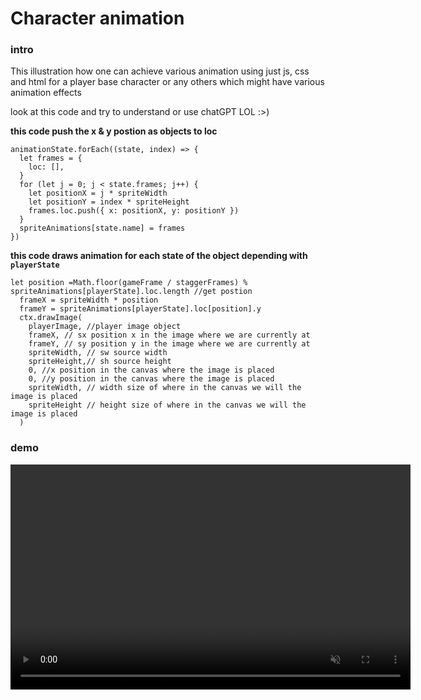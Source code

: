 # Character animation

### intro

This illustration how one can achieve various animation using just js, css and html for a player base character or any others which might have various animation effects

look at this code and try to understand or use chatGPT LOL :>)

**this code push the x & y postion as objects to loc**

```
animationState.forEach((state, index) => {
  let frames = {
    loc: [],
  }
  for (let j = 0; j < state.frames; j++) {
    let positionX = j * spriteWidth
    let positionY = index * spriteHeight
    frames.loc.push({ x: positionX, y: positionY })
  }
  spriteAnimations[state.name] = frames
})
```

**this code draws animation for each state of the object depending with `playerState`**

```
let position =Math.floor(gameFrame / staggerFrames) % spriteAnimations[playerState].loc.length //get postion
  frameX = spriteWidth * position
  frameY = spriteAnimations[playerState].loc[position].y
  ctx.drawImage(
    playerImage, //player image object
    frameX, // sx position x in the image where we are currently at
    frameY, // sy position y in the image where we are currently at
    spriteWidth, // sw source width
    spriteHeight,// sh source height
    0, //x position in the canvas where the image is placed
    0, //y position in the canvas where the image is placed
    spriteWidth, // width size of where in the canvas we will the image is placed
    spriteHeight // height size of where in the canvas we will the image is placed
  )

```

### demo

<div>
<!-- images go here -->
<video
 src="./illustration.mp4" 
 alt="illustration video"
  controls ="true"
    webkit-playsinline="true"
    playsinline="true"
    style="background-color: rgb(0, 0, 0); position: absolute; width: 640px; height: 360px;"
    autoplay="true"
    muted="false"
>
</video>
</div>

### What it covers

- basic js css and html
- game techniques in character animation
- sprite animation

### conclusion

image animation can be trick but with enough practice becomes easy
look at `drawImage` function which can take upto 9 parameters
